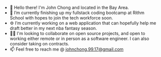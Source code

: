 
* 👋 Hello there! I'm John Chong and located in the Bay Area.
* 🌱 I’m currently finishing up my fullstack coding bootcamp at Rithm School with hopes to join the tech workforce soon.
* ⚙️ I’m currently working on a web application that can hopefully help me draft better in my next nba fantasy season.
* 🤜🤛 I'm looking to collaborate on open source projects, and open to working either remote or in person as a software engineer. I can also consider taking on contracts.
* 📫 Feel free to reach me @ johnchong.99.17@gmail.com

